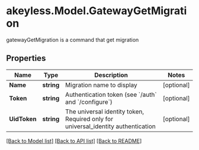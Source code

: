 # akeyless.Model.GatewayGetMigration
gatewayGetMigration is a command that get migration

## Properties

Name | Type | Description | Notes
------------ | ------------- | ------------- | -------------
**Name** | **string** | Migration name to display | [optional] 
**Token** | **string** | Authentication token (see &#x60;/auth&#x60; and &#x60;/configure&#x60;) | [optional] 
**UidToken** | **string** | The universal identity token, Required only for universal_identity authentication | [optional] 

[[Back to Model list]](../README.md#documentation-for-models) [[Back to API list]](../README.md#documentation-for-api-endpoints) [[Back to README]](../README.md)

